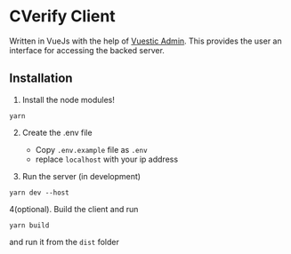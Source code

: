 # CVerify Client

Written in VueJs with the help of [Vuestic Admin](https://github.com/epicmaxco/vuestic-admin).
This provides the user an interface for accessing the backed server.

## Installation

1. Install the node modules!

```
yarn
```

2. Create the .env file

   - Copy `.env.example` file as `.env`
   - replace `localhost` with your ip address

3. Run the server (in development)

```
yarn dev --host
```

4(optional). Build the client and run

```
yarn build
```
and run it from the `dist` folder
